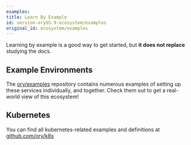 ```yaml
---
examples: 
title: Learn By Example
id: version-oryOS.9-ecosystem/examples
original_id: ecosystem/examples
---
```


Learning by example is a good way to get started, but **it does not replace** studying the docs.

## Example Environments

The [ory/examples](https://github.com/ory/examples) repository contains numerous examples of setting up these services
individually, and together. Check them out to get a real-world view of this ecosystem!

## Kubernetes

You can find all kubernetes-related examples and definitions at [github.com/ory/k8s](https://github.com/ory/k8s)
